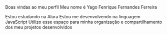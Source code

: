 Boas vindas ao meu perfil 
Meu nome é Yago Fenrique Fernandes Ferreira

Estou estudando na Alura
Estou me desenvolvendo na linguagem JavaScript
Utilizo esse espaço para minha organização e compartilhamento dos meu projetos desenvolvidos
